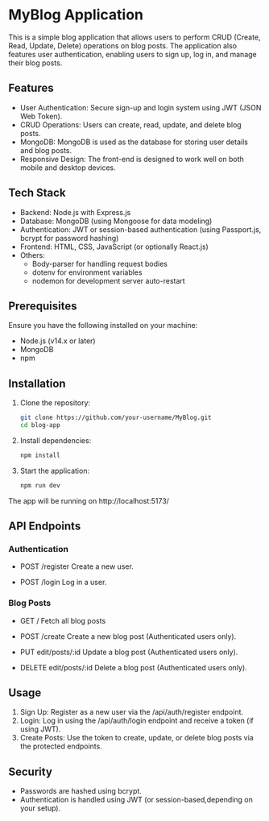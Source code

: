 # MyBlog Application

This is a simple blog application that allows users to perform CRUD (Create, Read, Update, Delete) operations on blog posts. The application also features user authentication, enabling users to sign up, log in, and manage their blog posts.

## Features

- User Authentication: Secure sign-up and login system using JWT (JSON Web Token).
- CRUD Operations: Users can create, read, update, and delete blog posts.
- MongoDB: MongoDB is used as the database for storing user details and blog posts.
- Responsive Design: The front-end is designed to work well on both mobile and desktop devices.

## Tech Stack

- Backend: Node.js with Express.js
- Database: MongoDB (using Mongoose for data modeling)
- Authentication: JWT or session-based authentication (using Passport.js, bcrypt for password hashing)
- Frontend: HTML, CSS, JavaScript (or optionally React.js)
- Others:
  - Body-parser for handling request bodies
  - dotenv for environment variables
  - nodemon for development server auto-restart

## Prerequisites

Ensure you have the following installed on your machine:

- Node.js (v14.x or later)
- MongoDB
- npm

## Installation

1. Clone the repository:
   ```bash
   git clone https://github.com/your-username/MyBlog.git
   cd blog-app

2. Install dependencies:
   ```bash
   npm install

3. Start the application:
   ```bash
   npm run dev

The app will be running on http://localhost:5173/

## API Endpoints

### Authentication

- POST /register
  Create a new user.

- POST /login
  Log in a user.

### Blog Posts 

- GET /
  Fetch all blog posts
 
- POST /create
  Create a new blog post (Authenticated users only).

- PUT edit/posts/:id
  Update a blog post (Authenticated users only).

- DELETE edit/posts/:id
  Delete a blog post (Authenticated users only).

## Usage

1. Sign Up: Register as a new user via the /api/auth/register endpoint.
2. Login: Log in using the /api/auth/login endpoint and receive a token (if using JWT).
3. Create Posts: Use the token to create, update, or delete blog posts via the protected endpoints.

## Security

- Passwords are hashed using bcrypt.
- Authentication is handled using JWT (or session-based,depending on your setup).